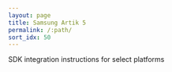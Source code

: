 ```yaml
---
layout: page
title: Samsung Artik 5
permalink: /:path/
sort_idx: 50
---
```


SDK integration instructions for select platforms
